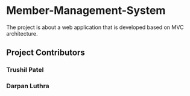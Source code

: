 # Member-Management-System
The project is about a web application that is developed based on MVC architecture.

## Project Contributors
### Trushil Patel
### Darpan Luthra
